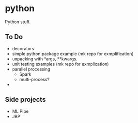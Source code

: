 # python
Python stuff.

## To Do
- decorators
- simple python package example (mk repo for exmplification)
- unpacking with *args, \**kwargs.
- unit testing examples (mk repo for exmplication)
- parallel processing
  - Spark
  - multi-process?
- 

## Side projects
- ML Pipe
- JBP

